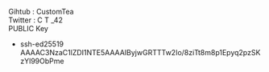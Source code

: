 Gihtub     : CustomTea  
Twitter    : C     T  _42  
PUBLIC Key  
  - ssh-ed25519 AAAAC3NzaC1lZDI1NTE5AAAAIByjwGRTTTw2Io/8ziTt8m8p1Epyq2pzSKzYl99ObPme